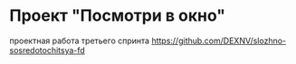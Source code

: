 # Проект "Посмотри в окно"

проектная работа третьего спринта https://github.com/DEXNV/slozhno-sosredotochitsya-fd

